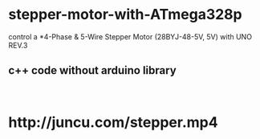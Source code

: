 <!DOCTYPE html>
<html>
<header>

<link rel="stylesheet" type="text/css" href="juncu.com/tolomac/templates/StyleSheet.css">

	
</header>	

# stepper-motor-with-ATmega328p
<body>
control a *4-Phase &amp; 5-Wire Stepper Motor (28BYJ-48-5V, 5V) with UNO REV.3

 <h2>c++ code without arduino library</h2></br>
<h1>http://juncu.com/stepper.mp4</h1>
</body>
</html>
